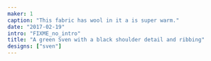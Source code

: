 ```yaml
---
maker: 1
caption: "This fabric has wool in it a is super warm."
date: "2017-02-19"
intro: "FIXME_no_intro"
title: "A green Sven with a black shoulder detail and ribbing"
designs: ["sven"]
---
```



